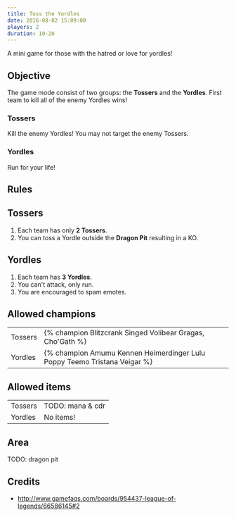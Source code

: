 ```yaml
---
title: Toss the Yordles
date: 2016-08-02 15:09:00
players: 2
duration: 10-20
---
```


A mini game for those with the hatred or love for yordles!

<!-- more -->

## Objective

The game mode consist of two groups: the **Tossers** and the **Yordles**. First team to kill all of the enemy Yordles wins!

### Tossers

Kill the enemy Yordles! You may not target the enemy Tossers.

### Yordles

Run for your life!

## Rules

## Tossers

1. Each team has only **2 Tossers**.
2. You can toss a Yordle outside the **Dragon Pit** resulting in a KO.

## Yordles

1. Each team has **3 Yordles**.
2. You can't attack, only run.
3. You are encouraged to spam emotes.

## Allowed champions

|         |                                                                                  |
| ------- | -------------------------------------------------------------------------------- |
| Tossers | {% champion Blitzcrank Singed Volibear Gragas, Cho'Gath %} |
| Yordles | {% champion Amumu Kennen Heimerdinger Lulu Poppy Teemo Tristana Veigar %} |

## Allowed items

|         |                                                                      |
| ------- | -------------------------------------------------------------------- |
| Tossers | TODO: mana & cdr |
| Yordles | No items!  |

## Area

TODO: dragon pit

## Credits

- http://www.gamefaqs.com/boards/954437-league-of-legends/66586145#2
